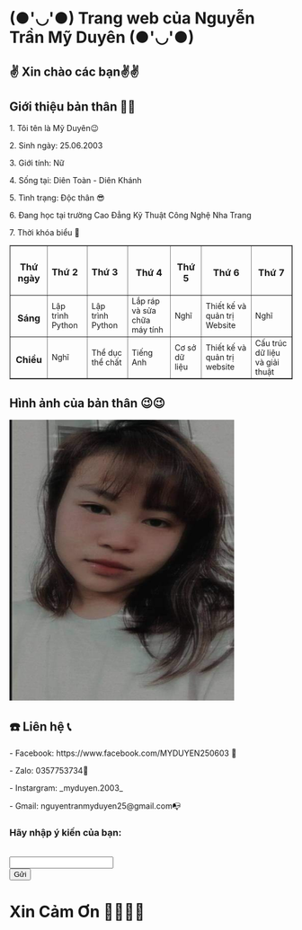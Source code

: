 
  <html>
  <head>
	       <h1> (●'◡'●) Trang web của Nguyễn Trần Mỹ Duyên (●'◡'●)</h1>
	  <meta charset="100">
	
</head>
<body>
	<h2>✌️ Xin chào các bạn✌️✌️ </h2>
        <h2>Giới thiệu bản thân 🙋‍♀️</h2>
             <p>1. Tôi tên là Mỹ Duyên😉 </p>
	     <p>2. Sinh ngày: 25.06.2003</p>
	     <p>3. Giới tính: Nữ</p>
	     <p>4. Sống tại: Diên Toàn - Diên Khánh</p>
	     <P>5. Tình trạng: Độc thân 😎</p>
	     <p>6. Đang học tại trường Cao Đẳng Kỹ Thuật Công Nghệ Nha Trang</p>
	     <p>7. Thời khóa biểu 🥱
	<table border= 1>
  <tr>
	  <th><h3>Thứ ngày</h3></th>
	  <td><h3>Thứ 2</h3></td>
          <td><h3>Thứ 3</h3></td>
          <th><h3>Thứ 4 </h3></th>
          <th><h3> Thứ 5</h3></th>
          <th><h3>Thứ 6 </h3></th>
          <th><h3>Thứ 7 </h3></th>
  </tr>
  <tr>
	  <th><h3>Sáng</h3></th>
          <td>Lập trình Python</td>
          <td>Lập trình Python</td>
          <td> Lắp ráp và sửa chữa máy tính</td>
          <td> Nghĩ</td>
          <td> Thiết kế và quản trị Website</td>
          <td> Nghĩ</td>
  </tr>
  <tr>
	  <th><h3>Chiều</h3></th>
          <td>Nghĩ</td>
          <td>Thể dục thể chất</td>
          <td> Tiếng Anh </td>
          <td> Cơ sở dữ liệu</td>
          <td> Thiết kế và quản trị website</td>
    <td> Cấu trúc dữ liệu và giải thuật</td>
  </tr>
  </table>
	<h2> Hình ảnh của bản thân 😉😉</h2>
             <img src="271652843_652429902446767_453189311942881898_n.jpg" width="400" height="500" />
        <h2> ☎️ Liên hệ 📞</h2>
		<p>- Facebook: https://www.facebook.com/MYDUYEN250603 📲 </p>
		<p>- Zalo: 0357753734📱</p>
		<p>-  Instargram: _myduyen.2003_ </p>
		<p>- Gmail: nguyentranmyduyen25@gmail.com📭 </p>
	<form action="http://xuanthulab.net" method="get">
	<label><h3>Hãy nhập ý kiến của bạn:</h3></label><br>
        <input name="name" type="text" value=""><br>
</form>
	<input type="submit" name="submit" value="Gửi" />
	<h1> Xin Cảm Ơn 🙇‍♀️🙇‍♀️</h1>
</body>
</html>
 
   

